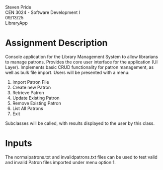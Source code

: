 Steven Pride<br>
CEN 3024 - Software Development I<br>
09/13/25<br>
LibraryApp<br>

# Assignment Description
Console application for the Library Management System to allow librarians to manage patrons.
Provides the core user interface for the application (UI Layer).
Implements basic CRUD functionality for patron management, as well as bulk file import.
Users will be presented with a menu:
1. Import Patron File
2. Create new Patron
3. Retrieve Patron
4. Update Existing Patron
5. Remove Existing Patron
6. List All Patrons
7. Exit

Subclasses will be called, with results displayed to the user by this class.
  
# Inputs
The normalpatrons.txt and invalidpatrons.txt files can be used to test valid and invalid Patron files imported under menu option 1.
